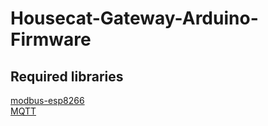 # Housecat-Gateway-Arduino-Firmware
## Required libraries  
[modbus-esp8266](https://github.com/emelianov/modbus-esp8266)  
[MQTT](https://github.com/256dpi/arduino-mqtt)  
